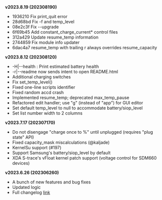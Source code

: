 **v2023.8.19 (202308190)**
- 1936210 Fix print_quit error
- 28d68bd Fix -f and temp_level
- 08e2c3f Fix --upgrade
- 6f69b45 Add constant_charge_current* control files
- 312a429 Update resume_temp information
- 2744859 Fix module info updater
- 6dac4a7 resume_temp with trailing r always overrides resume_capacity

**v2023.8.12 (202308120)**
- -H|--health <mAh>: Print estimated battery health
- -r|--readme now sends intent to open README.html
- Additional charging switches
- Fix set_temp_level()
- Fixed one-line scripts identifier
- Fixed random accd crash
- Implemented resume_temp; deprecated max_temp_pause
- Refactored edit handler; use "g" (instead of "app") for GUI editor
- Set default temp_level to null to accommodate battery/siop_level
- Set list number width to 2 columns

**v2023.7.17 (202307170)**
- Do not disengage "charge once to %" until unplugged (requires "plug state" API)
- Fixed capacity_mask miscalculations (@kaljade)
- KernelSu support (#197)
- Support Samsung's battery/siop_level by default
- XDA S-trace's vFloat kernel patch support (voltage control for SDM660 devices)

**v2023.6.26 (202306260)**
* A bunch of new features and bug fixes
* Updated logic
* Full changelog [link](https://github.com/VR-25/acc/compare/v2022.6.4...v2023.6.26)
